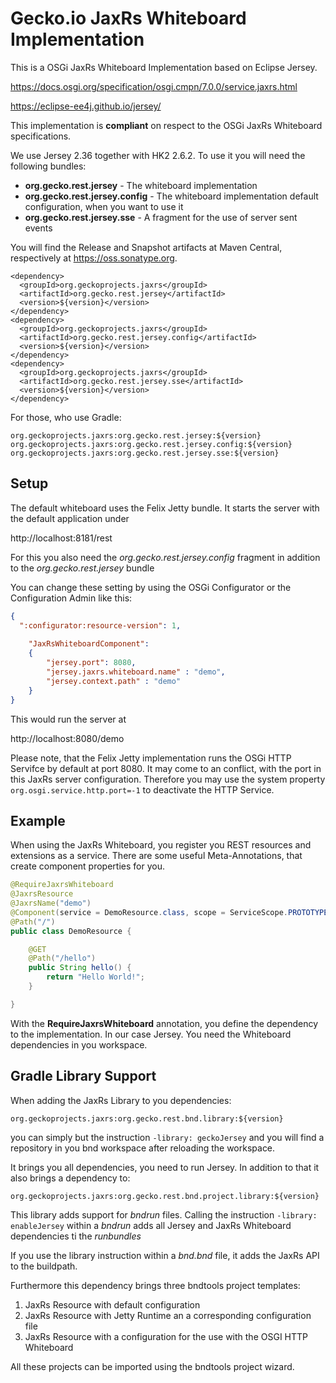 # Gecko.io JaxRs Whiteboard Implementation

This is a OSGi JaxRs Whiteboard Implementation based on Eclipse Jersey.

https://docs.osgi.org/specification/osgi.cmpn/7.0.0/service.jaxrs.html

https://eclipse-ee4j.github.io/jersey/

This implementation is **compliant** on respect to the OSGi JaxRs Whiteboard specifications.

We use Jersey 2.36 together with HK2 2.6.2. To use it you will need the following bundles:

* **org.gecko.rest.jersey** - The whiteboard implementation
* **org.gecko.rest.jersey.config** - The whiteboard implementation default configuration, when you want to use it
* **org.gecko.rest.jersey.sse** - A fragment for the use of server sent events

You will find the Release and Snapshot artifacts at Maven Central, respectively at https://oss.sonatype.org.

```
<dependency>
  <groupId>org.geckoprojects.jaxrs</groupId>
  <artifactId>org.gecko.rest.jersey</artifactId>
  <version>${version}</version>
</dependency>
<dependency>
  <groupId>org.geckoprojects.jaxrs</groupId>
  <artifactId>org.gecko.rest.jersey.config</artifactId>
  <version>${version}</version>
</dependency>
<dependency>
  <groupId>org.geckoprojects.jaxrs</groupId>
  <artifactId>org.gecko.rest.jersey.sse</artifactId>
  <version>${version}</version>
</dependency>
```

For those, who use Gradle:

```
org.geckoprojects.jaxrs:org.gecko.rest.jersey:${version}
org.geckoprojects.jaxrs:org.gecko.rest.jersey.config:${version}
org.geckoprojects.jaxrs:org.gecko.rest.jersey.sse:${version}
```

## Setup

The default whiteboard uses the Felix Jetty bundle. It starts the server with the default application under 

http://localhost:8181/rest

For this you also need the *org.gecko.rest.jersey.config* fragment in addition to the *org.gecko.rest.jersey* bundle

You can change these setting by using the OSGi Configurator or the Configuration Admin like this:

```json
{
  ":configurator:resource-version": 1,
  
	"JaxRsWhiteboardComponent": 
  	{
	    "jersey.port": 8080,
		"jersey.jaxrs.whiteboard.name" : "demo",
		"jersey.context.path" : "demo" 
	}
}
```

This would run the server at

http://localhost:8080/demo

Please note, that the Felix Jetty implementation runs the OSGi HTTP Servifce by default at port 8080. It may come to an conflict, with the port in this JaxRs server configuration. Therefore you may use the system property `org.osgi.service.http.port=-1` to deactivate the HTTP Service.

## Example 

When using the JaxRs Whiteboard, you register you REST resources and extensions as a service. There are some useful Meta-Annotations, that create component properties for you.
```java
@RequireJaxrsWhiteboard
@JaxrsResource
@JaxrsName("demo")
@Component(service = DemoResource.class, scope = ServiceScope.PROTOTYPE)
@Path("/")
public class DemoResource {

	@GET
	@Path("/hello")
	public String hello() {
		return "Hello World!";
	}

}
```

With the **RequireJaxrsWhiteboard** annotation, you define the dependency to the implementation. In our case Jersey. You need the Whiteboard dependencies in you workspace. 

## Gradle Library Support

When adding the JaxRs Library to you dependencies:
```
org.geckoprojects.jaxrs:org.gecko.rest.bnd.library:${version}
```
you can simply but the instruction `-library: geckoJersey` and you will find a repository in you bnd workspace after reloading the workspace.

It brings you all dependencies, you need to run Jersey. In addition to that it also brings a dependency to:
```
org.geckoprojects.jaxrs:org.gecko.rest.bnd.project.library:${version}
```
This library adds support for *bndrun* files. Calling the instruction `-library: enableJersey` within a *bndrun* adds all Jersey and JaxRs Whiteboard dependencies ti the *runbundles*

If you use the library instruction within a *bnd.bnd* file, it adds the JaxRs API to the buildpath.

Furthermore this dependency brings three bndtools project templates:
1. JaxRs Resource with default configuration
2. JaxRs Resource with Jetty Runtime an a corresponding configuration file
3. JaxRs Resource with a configuration for the use with the OSGI HTTP Whiteboard

All these projects can be imported using the bndtools project wizard.
